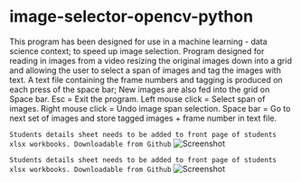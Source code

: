 # image-selector-opencv-python

This program has been designed for use in a machine learning - data science context; to speed up image selection.
Program designed for reading in images from a video resizing the original images down into a grid and allowing 
the user to select a span of images and tag the images with text. A text file containing the frame numbers and tagging 
is produced on each press of the space bar; New images are also fed into the grid on Space bar.
Esc = Exit the program.
Left mouse click = Select span of images.
Right mouse click = Undo image span selection.
Space bar = Go to next set of images and store tagged images + frame number in text file.

```Students details sheet needs to be added to front page of students xlsx workbooks. Downloadable from Github```
![Screenshot](https://github.com/LeeWannacott/image-selector-opencv-python/blob/master/Example_of_use.png)

```Students details sheet needs to be added to front page of students xlsx workbooks. Downloadable from Github```
![Screenshot](https://github.com/LeeWannacott/image-selector-opencv-python/blob/master/List_of_images.png)

